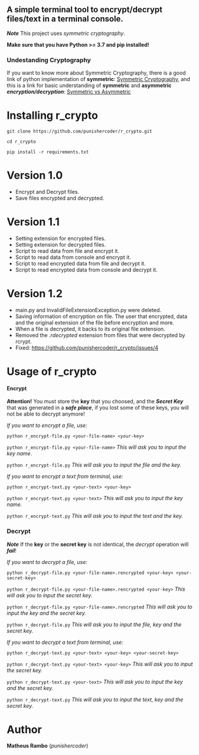 ## A simple terminal tool to encrypt/decrypt files/text in a terminal console.

***Note*** This project uses *symmetric cryptography*.

**Make sure that you have Python >= 3.7 and pip installed!**

### Undestanding Cryptography

 If you want to know more about Symmetric Cryptography, there is a good link of python implementation of **symmetric**: [Symmetric Cryptography](https://docs.python-guide.org/scenarios/crypto/), and this is a link for basic understanding of **symmetric** and **asymmetric** ***encryption/decryption***: [Symmetric vs Asymmetric](https://www.ssl2buy.com/wiki/symmetric-vs-asymmetric-encryption-what-are-differences)
 
# Installing r_crypto
``git clone https://github.com/punishercoder/r_crypto.git``

``cd r_crypto``

``pip install -r requirements.txt``


# Version 1.0
 - Encrypt and Decrypt files.
 - Save files encrypted and decrypted.

# Version 1.1
 - Setting extension for encrypted files.
 - Setting extension for decrypted files.
 - Script to read data from file and encrypt it.
 - Script to read data from console and encrypt it.
 - Script to read encrypted data from file and decrypt it.
 - Script to read encrypted data from console and decrypt it.
 
 # Version 1.2
 - main.py and InvalidFileExtensionException.py were deleted.
 - Saving information of encryption on file. The user that encrypted, data and the original extension of the file before encryption and more.
  - When a file is decrypted, it backs to its original file extension.
  - Removed the *.rdecrypted* extension from files that were decrypted by rcrypt.
  - Fixed: https://github.com/punishercoder/r_crypto/issues/4
 
 
# Usage of r_crypto

#### Encrypt
 
**Attention!** You must store the **key** that you choosed, and the ***Secret Key*** that was generated in a ***safe place***, if you lost some of these keys, you will not be able to decrypt anymore!
  
*If you want to encrypt a file, use:* 

``python r_encrypt-file.py <your-file-name> <your-key>``

``python r_encrypt-file.py <your-file-name>`` *This will ask you to input the key name.*

``python r_encrypt-file.py`` *This will ask you to input the file and the key.*

*If you want to encrypt a text from terminal, use:*

``python r_encrypt-text.py <your-text> <your-key>``

``python r_encrypt-text.py <your-text>`` *This will ask you to input the key name.*

``python r_encrypt-text.py`` *This will ask you to input the text and the key.*


### Decrypt
   
***Note*** If the **key** or the **secret key** is not identical, the *decrypt* operation will ***fail***!

*If you want to decrypt a file, use:*

``python r_decrypt-file.py <your-file-name>.rencrypted <your-key> <your-secret-key>``

``python r_decrypt-file.py <your-file-name>.rencrypted <your-key>`` *This will ask you to input the secret key.*

``python r_decrypt-file.py <your-file-name>.rencrypted`` *This will ask you to input the key and the secret key.*

``python r_decrypt-file.py`` *This will ask you to input the file, key and the secret key.*

 *If you want to decrypt a text from terminal, use:*

``python r_decrypt-text.py <your-text> <your-key> <your-secret-key>``

``python r_decrypt-text.py <your-text> <your-key>`` *This will ask you to input the secret key.*

``python r_decrypt-text.py <your-text>`` *This will ask you to input the key and the secret key.*

``python r_decrypt-text.py`` *This will ask you to input the text, key and the secret key.*

# Author

**Matheus Rambo** (*punishercoder*)

